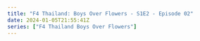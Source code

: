 ```yaml
---
title: "F4 Thailand: Boys Over Flowers - S1E2 - Episode 02"
date: 2024-01-05T21:55:41Z
series: ["F4 Thailand Boys Over Flowers"]
---
```



<mux-player stream-type="on-demand"
  src="https://kp3d-my.sharepoint.com/personal/ryoo_kp3d_onmicrosoft_com/_layouts/15/download.aspx?share=EXuniG-XYlxPhMhBY_5lWAMB8eq8Q-pt6VPNOAv_kJtjFA" prefer-playback="mse" controls>
  </mux-player>
  
  
  <script src="https://cdn.jsdelivr.net/npm/@mux/mux-player"></script>
  
 <script type="application/ld+json">
 {
  "@context": "https://schema.org/",
  "@type": "VideoObject",
  "name": "F4 Thailand: Boys Over Flowers - S1E2 - Episode 02",
  "contentUrl": "https://stream.mux.com/U41Ahw4LQip7sLRJiWjrL025uYY5pEIWBMfyZd013M1nU.m3u8",
  "thumbnailUrl": "https://www.themoviedb.org/t/p/original/zwsJRRmVozVZ1tDs8buIs97pCqm.jpg?width=314&fit_mode=preserve&time=25",
  "uploadDate": "2023-12-24T12:20:15Z",
}

</script>